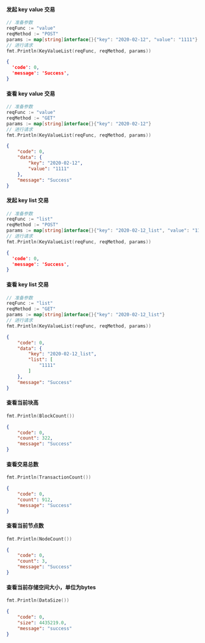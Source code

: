 #### 发起 key value 交易
```go
// 准备参数
reqFunc := "value"
reqMethod := "POST"
params := map[string]interface{}{"key": "2020-02-12", "value": "1111"}
// 进行请求
fmt.Println(KeyValueList(reqFunc, reqMethod, params))
```
```json
{
  'code': 0, 
  'message': 'Success',
}
```

#### 查看 key value 交易
```go
// 准备参数
reqFunc := "value"
reqMethod := "GET"
params := map[string]interface{}{"key": "2020-02-12"}
// 进行请求
fmt.Println(KeyValueList(reqFunc, reqMethod, params))
```
```json
{
    "code": 0,
    "data": {
        "key": "2020-02-12",
        "value": "1111"
    },
    "message": "Success"
}
```

#### 发起 key list 交易
```go
// 准备参数
reqFunc := "list"
reqMethod := "POST"
params := map[string]interface{}{"key": "2020-02-12_list", "value": "1111"}
// 进行请求
fmt.Println(KeyValueList(reqFunc, reqMethod, params))
```
```json
{
  'code': 0, 
  'message': 'Success',
}
```

#### 查看 key list 交易
```go
// 准备参数
reqFunc := "list"
reqMethod := "GET"
params := map[string]interface{}{"key": "2020-02-12_list"}
// 进行请求
fmt.Println(KeyValueList(reqFunc, reqMethod, params))
```
```json
{
    "code": 0,
    "data": {
        "key": "2020-02-12_list",
        "list": [
            "1111"
        ]
    },
    "message": "Success"
}
```

#### 查看当前块高
```go
fmt.Println(BlockCount())
```
```json
{
    "code": 0,
    "count": 322,
    "message": "Success"
}
```

#### 查看交易总数
```go
fmt.Println(TransactionCount())
```
```json
{
    "code": 0,
    "count": 912,
    "message": "Success"
}
```

#### 查看当前节点数
```go
fmt.Println(NodeCount())
```
```json
{
    "code": 0,
    "count": 3,
    "message": "Success"
}
```

#### 查看当前存储空间大小，单位为bytes
```go
fmt.Println(DataSize())
```
```json
{
    "code": 0,
    "size": 4435219.0,
    "message": "success"
}
```